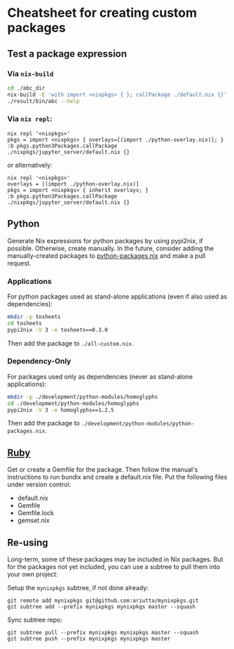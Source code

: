 # Cheatsheet for creating custom packages

## Test a package expression

### Via `nix-build`

```sh
cd ./abc_dir
nix-build -E 'with import <nixpkgs> { }; callPackage ./default.nix {}'
./result/bin/abc --help
```

### Via `nix repl`:

```
nix repl '<nixpkgs>'
pkgs = import <nixpkgs> { overlays=[(import ./python-overlay.nix)]; }
:b pkgs.python3Packages.callPackage ./nixpkgs/jupyter_server/default.nix {}
```

or alternatively:

```
nix repl '<nixpkgs>'
overlays = [(import ./python-overlay.nix)]
pkgs = import <nixpkgs> { inherit overlays; }
:b pkgs.python3Packages.callPackage ./nixpkgs/jupyter_server/default.nix {}
```

## Python

Generate Nix expressions for python packages by using pypi2nix, if possible. Otherwise, create manually.
In the future, consider adding the manually-created packages to [python-packages.nix](https://github.com/NixOS/nixpkgs/blob/master/pkgs/top-level/python-packages.nix) and make a pull request.

### Applications

For python packages used as stand-alone applications (even if also used as dependencies):

```sh
mkdir -p tosheets
cd tosheets
pypi2nix -V 3 -e tosheets==0.3.0
```

Then add the package to `./all-custom.nix`.

### Dependency-Only

For packages used only as dependencies (never as stand-alone applications):

```sh
mkdir -p ./development/python-modules/homoglyphs
cd ./development/python-modules/homoglyphs
pypi2nix -V 3 -e homoglyphs==1.2.5
```

Then add the package to `./development/python-modules/python-packages.nix`.

## [Ruby](https://nixos.org/nixpkgs/manual/#sec-language-ruby)

Get or create a Gemfile for the package. Then follow the manual's instructions to run bundix and create a default.nix file. Put the following files under version control:

- default.nix
- Gemfile
- Gemfile.lock
- gemset.nix

## Re-using

Long-term, some of these packages may be included in Nix packages. But for the packages not yet included,
you can use a subtree to pull them into your own project:

Setup the `mynixpkgs` subtree, if not done already:

```
git remote add mynixpkgs git@github.com:ariutta/mynixpkgs.git
git subtree add --prefix mynixpkgs mynixpkgs master --squash
```

Sync subtree repo:

```
git subtree pull --prefix mynixpkgs mynixpkgs master --squash
git subtree push --prefix mynixpkgs mynixpkgs master
```
